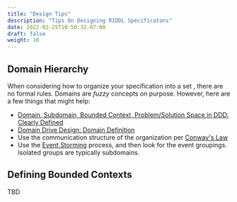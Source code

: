 ```yaml
---
title: "Design Tips"
description: "Tips On Designing RIDDL Specificatons"
date: 2022-02-25T10:50:32-07:00
draft: false
weight: 10
---
```


## Domain Hierarchy
When considering how to organize your specification into a set , there are no formal rules.
Domains are *fuzzy* concepts on purpose. However, here are a few things that might help:

* [Domain, Subdomain, Bounded Context, Problem/Solution Space in DDD: Clearly Defined](https://medium.com/nick-tune-tech-strategy-blog/domains-subdomain-problem-solution-space-in-ddd-clearly-defined-e0b49c7b586c)
* [Domain Drive Design: Domain Definition](https://xenovation.com/blog/patterns/domain-driven-design-glossary/ddd-domain-definition)
* Use the communication structure of the organization per [Conway's Law](https://en.wikipedia.org/wiki/Conway%27s_law)
* Use the [Event Storming](https://en.wikipedia.org/wiki/Event_storming#Steps)
  process, and then look for the event groupings. Isolated groups are typically
  subdomains. 

## Defining Bounded Contexts

TBD

## 
